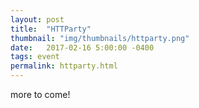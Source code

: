 ```yaml
---
layout: post
title:  "HTTParty"
thumbnail: "img/thumbnails/httparty.png"
date:   2017-02-16 5:00:00 -0400
tags: event
permalink: httparty.html
---
```


more to come!